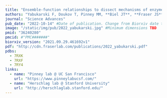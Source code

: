 ```yaml
---
title: "Ensemble-function relationships to dissect mechanisms of enzyme catalysis."
authors: "Yabukarski F, Doukov T, Pinney MM, **Biel JT**, **Fraser JS**, Herschlag D."
journal: "Science Advances"
pub_date: "2022-10-14" #Date of publication. Change from Biorxiv date to Journal date once accepted
image: "/static/img/pub/2022_yabukarski.jpg" #Minimum dimensions TBD
pmid: "36240280"
pmcid: #"PMC#######"
biorxiv_version: "2021.09.29.461692v1"
pdf: "http://cdn.fraserlab.com/publications/2022_yabukarski.pdf"
pdbs:
  - 7RXK
  - 7RXF
  - 7RY4
links:
  - name: "Pinney lab @ UC San Francisco"
    url: "https://www.pinneylabucsf.com/"
  - name: "Herschlag lab @ Stanford University"
    url: "http://herschlaglab.stanford.edu/"
---
```

